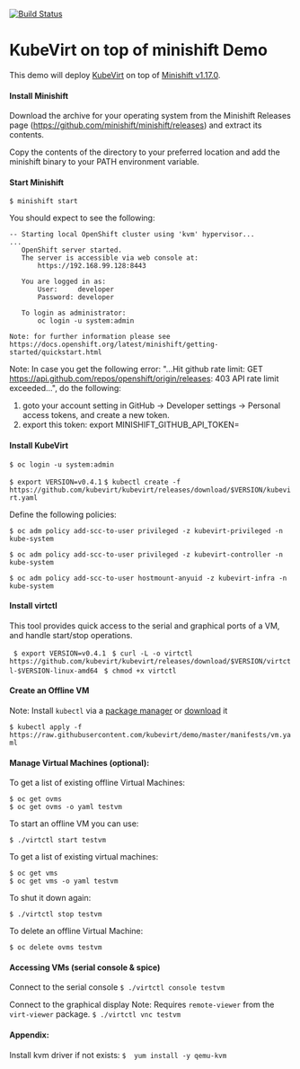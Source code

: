 [![Build Status](https://travis-ci.org/kubevirt/demo.svg?branch=master)](https://travis-ci.org/kubevirt/demo)

# KubeVirt on top of minishift Demo

This demo will deploy [KubeVirt](https://www.kubevirt.io) on top of [Minishift v1.17.0](https://www.openshift.org/minishift/).

#### Install Minishift

Download the archive for your operating system from the Minishift Releases page (https://github.com/minishift/minishift/releases) and extract its contents.

Copy the contents of the directory to your preferred location and add the minishift binary to your PATH environment variable.


#### Start Minishift
```$ minishift start```

You should expect to see the following:
```
-- Starting local OpenShift cluster using 'kvm' hypervisor...
...
   OpenShift server started.
   The server is accessible via web console at:
       https://192.168.99.128:8443

   You are logged in as:
       User:     developer
       Password: developer

   To login as administrator:
       oc login -u system:admin

Note: for further information please see https://docs.openshift.org/latest/minishift/getting-started/quickstart.html
```
Note: In case you get the following error: "...Hit github rate limit: GET https://api.github.com/repos/openshift/origin/releases: 403 API rate limit exceeded...", do the following:
1) goto your account setting in GitHub -> Developer settings -> Personal access tokens, and create a new token.
2) export this token: export MINISHIFT_GITHUB_API_TOKEN=<the token id you generated>

#### Install KubeVirt

```$ oc login -u system:admin```

```$ export VERSION=v0.4.1```
```$ kubectl create -f https://github.com/kubevirt/kubevirt/releases/download/$VERSION/kubevirt.yaml```

Define the following policies:

```$ oc adm policy add-scc-to-user privileged -z kubevirt-privileged -n kube-system```

```$ oc adm policy add-scc-to-user privileged -z kubevirt-controller -n kube-system```

```$ oc adm policy add-scc-to-user hostmount-anyuid -z kubevirt-infra -n kube-system```


#### Install virtctl
This tool provides quick access to the serial and graphical ports of a VM, and handle start/stop operations.

``` $ export VERSION=v0.4.1```
``` $ curl -L -o virtctl https://github.com/kubevirt/kubevirt/releases/download/$VERSION/virtctl-$VERSION-linux-amd64```
``` $ chmod +x virtctl```


#### Create an Offline  VM
Note: Install `kubectl` via a [package manager](https://kubernetes.io/docs/tasks/tools/install-kubectl/#install-kubectl-binary-via-native-package-management) or [download](https://kubernetes.io/docs/tasks/tools/install-kubectl/#install-kubectl-binary-via-curl) it

```$ kubectl apply -f https://raw.githubusercontent.com/kubevirt/demo/master/manifests/vm.yaml```


#### Manage Virtual Machines (optional):

To get a list of existing offline Virtual Machines:
```
$ oc get ovms
$ oc get ovms -o yaml testvm
```

To start an offline VM you can use:
```
$ ./virtctl start testvm
```

To get a list of existing virtual machines:
```
$ oc get vms
$ oc get vms -o yaml testvm
```

To shut it down again:
```
$ ./virtctl stop testvm
```

To delete an offline Virtual Machine:
```
$ oc delete ovms testvm
```

#### Accessing VMs (serial console & spice)

Connect to the serial console
```$ ./virtctl console testvm```

Connect to the graphical display
Note: Requires `remote-viewer` from the `virt-viewer` package.
```$ ./virtctl vnc testvm```


#### Appendix:

Install kvm driver if not exists:
```$  yum install -y qemu-kvm```
 
